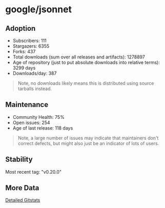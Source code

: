 # google/jsonnet

## Adoption

- Subscribers: 111
- Stargazers: 6355
- Forks: 437
- Total downloads (sum over all releases and artifacts): 1278897
- Age of repository (just to put absolute downloads into relative terms): 3299 days
- Downloads/day: 387

> Note, no downloads likely means this is distributed using source tarballs instead.

## Maintenance

- Community Health: 75%
- Open issues: 254
- Age of last release: 118 days

> Note, a large number of issues may indicate that maintainers don't correct defects, but might also
> just be an indicator of lots of users.

## Stability

Most recent tag: "v0.20.0"

## More Data

[Detailed Gitstats](/bazel-catalog/gitstats/google/jsonnet)

